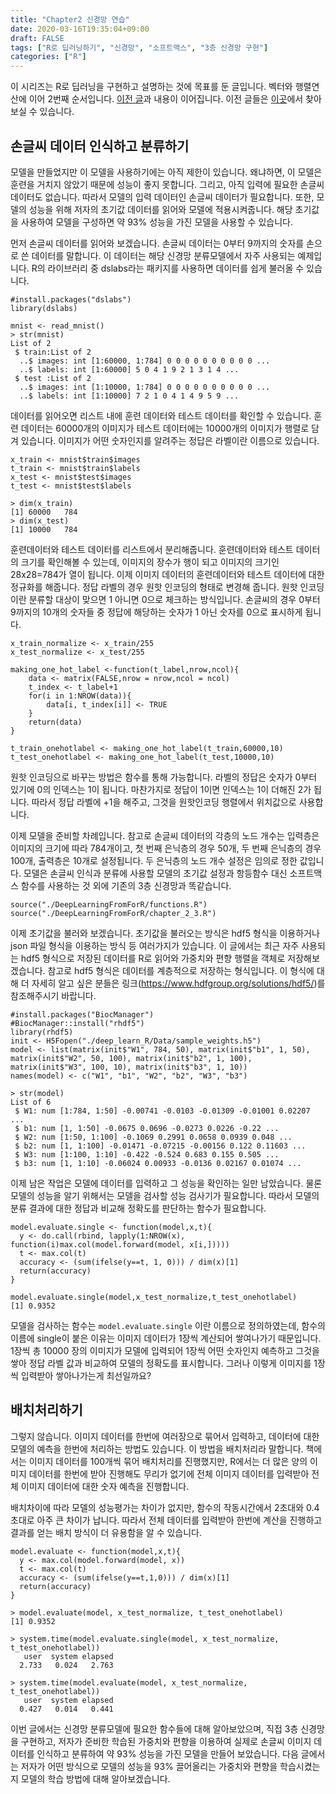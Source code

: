 ```yaml
---
title: "Chapter2 신경망 연습"
date: 2020-03-16T19:35:04+09:00
draft: FALSE
tags: ["R로 딥러닝하기", "신경망", "소프트맥스", "3층 신경망 구현"]
categories: ["R"]
---
```


이 시리즈는 R로 딥러닝을 구현하고 설명하는 것에 목표를 둔 글입니다. 벡터와 행렬연산에 이어 2번째 순서입니다. [이전 글](https://choosunsick.github.io/post/softmax_function/)과 내용이 이어집니다. 이전 글들은 [이곳](https://choosunsick.github.io/post/contents_list/)에서 찾아 보실 수 있습니다.

## 손글씨 데이터 인식하고 분류하기

모델을 만들었지만 이 모델을 사용하기에는 아직 제한이 있습니다.  왜냐하면, 이 모델은 훈련을 거치지 않았기 때문에 성능이 좋지 못합니다. 그리고, 아직 입력에 필요한 손글씨 데이터도 없습니다. 따라서 모델의 입력 데이터인 손글씨 데이터가 필요합니다. 또한, 모델의 성능을 위해 저자의 초기값 데이터를 읽어와 모델에 적용시켜줍니다. 해당 초기값을 사용하여 모델을 구성하면 약 93% 성능을 가진 모델을 사용할 수 있습니다.

먼저 손글씨 데이터를 읽어와 보겠습니다. 손글씨 데이터는 0부터 9까지의 숫자를 손으로 쓴 데이터를 말합니다. 이 데이터는 해당 신경망 분류모델에서 자주 사용되는 예제입니다. R의 라이브러리 중 dslabs라는 패키지를 사용하면 데이터를 쉽게 불러올 수 있습니다.

```{r}
#install.packages("dslabs")
library(dslabs)

mnist <- read_mnist()
> str(mnist)
List of 2
 $ train:List of 2
  ..$ images: int [1:60000, 1:784] 0 0 0 0 0 0 0 0 0 0 ...
  ..$ labels: int [1:60000] 5 0 4 1 9 2 1 3 1 4 ...
 $ test :List of 2
  ..$ images: int [1:10000, 1:784] 0 0 0 0 0 0 0 0 0 0 ...
  ..$ labels: int [1:10000] 7 2 1 0 4 1 4 9 5 9 ...
```

데이터를 읽어오면 리스트 내에 훈련 데이터와 테스트 데이터를 확인할 수 있습니다. 훈련 데이터는 60000개의 이미지가 테스트 데이터에는 10000개의 이미지가 행렬로 담겨 있습니다. 이미지가 어떤 숫자인지를 알려주는 정답은 라벨이란 이름으로 있습니다.

```{r}
x_train <- mnist$train$images
t_train <- mnist$train$labels
x_test <- mnist$test$images
t_test <- mnist$test$labels

> dim(x_train)
[1] 60000   784
> dim(x_test)
[1] 10000   784
```

훈련데이터와 테스트 데이터를 리스트에서 분리해줍니다. 훈련데이터와 테스트 데이터의 크기를 확인해볼 수 있는데, 이미지의 장수가 행이 되고 이미지의 크기인 28x28=784가 열이 됩니다. 이제 이미지 데이터의 훈련데이터와 테스트 데이터에 대한 정규화를 해줍니다. 정답 라벨의 경우 원핫 인코딩의 형태로 변경해 줍니다. 원핫 인코딩이란 분류할 대상이 맞으면 1 아니면 0으로 체크하는 방식입니다. 손글씨의 경우 0부터 9까지의 10개의 숫자들 중 정답에 해당하는 숫자가 1 아닌 숫자를 0으로 표시하게 됩니다.

```{r}
x_train_normalize <- x_train/255
x_test_normalize <- x_test/255

making_one_hot_label <-function(t_label,nrow,ncol){
    data <- matrix(FALSE,nrow = nrow,ncol = ncol)
    t_index <- t_label+1
    for(i in 1:NROW(data)){
        data[i, t_index[i]] <- TRUE
    }
    return(data)
}

t_train_onehotlabel <- making_one_hot_label(t_train,60000,10)
t_test_onehotlabel <- making_one_hot_label(t_test,10000,10)

```

원핫 인코딩으로 바꾸는 방법은 함수를 통해 가능합니다. 라벨의 정답은 숫자가 0부터 있기에 0의 인덱스는 1이 됩니다. 마찬가지로 정답이 1이면 인덱스는 1이 더해진 2가 됩니다. 따라서 정답 라벨에 +1을 해주고, 그것을 원핫인코딩 행렬에서 위치값으로 사용합니다.

이제 모델을 준비할 차례입니다. 참고로 손글씨 데이터의 각층의 노드 개수는 입력층은 이미지의 크기에 따라 784개이고, 첫 번째 은닉층의 경우 50개, 두 번째 은닉층의 경우 100개, 출력층은 10개로 설정됩니다. 두 은닉층의 노드 개수 설정은 임의로 정한 값입니다. 모델은 손글씨 인식과 분류에 사용할 모델의 초기값 설정과 항등함수 대신 소프트맥스 함수를 사용하는 것  외에 기존의 3층 신경망과 똑같습니다.  

```{r}
source("./DeepLearningFromForR/functions.R")
source("./DeepLearningFromForR/chapter_2_3.R")
```

이제 초기값을 불러와 보겠습니다. 초기값을 불러오는 방식은 hdf5 형식을 이용하거나 json 파일 형식을 이용하는 방식 등 여러가지가 있습니다. 이 글에서는 최근 자주 사용되는 hdf5 형식으로 저장된 데이터를 R로 읽어와 가중치와 편향 행렬을 객체로 저장해보겠습니다. 참고로 hdf5 형식은 데이터를 계층적으로 저장하는 형식입니다. 이 형식에 대해 더 자세히 알고 싶은 분들은 링크(https://www.hdfgroup.org/solutions/hdf5/)를 참조해주시기 바랍니다.

```{r}
#install.packages("BiocManager")
#BiocManager::install("rhdf5")
library(rhdf5)
init <- H5Fopen("./deep_learn_R/Data/sample_weights.h5")
model <- list(matrix(init$"W1", 784, 50), matrix(init$"b1", 1, 50), matrix(init$"W2", 50, 100), matrix(init$"b2", 1, 100), matrix(init$"W3", 100, 10), matrix(init$"b3", 1, 10))
names(model) <- c("W1", "b1", "W2", "b2", "W3", "b3")

> str(model)
List of 6
 $ W1: num [1:784, 1:50] -0.00741 -0.0103 -0.01309 -0.01001 0.02207 ...
 $ b1: num [1, 1:50] -0.0675 0.0696 -0.0273 0.0226 -0.22 ...
 $ W2: num [1:50, 1:100] -0.1069 0.2991 0.0658 0.0939 0.048 ...
 $ b2: num [1, 1:100] -0.01471 -0.07215 -0.00156 0.122 0.11603 ...
 $ W3: num [1:100, 1:10] -0.422 -0.524 0.683 0.155 0.505 ...
 $ b3: num [1, 1:10] -0.06024 0.00933 -0.0136 0.02167 0.01074 ...
```

이제 남은 작업은 모델에 데이터를 입력하고 그 성능을 확인하는 일만 남았습니다. 물론 모델의 성능을 알기 위해서는 모델을 검사할 성능 검사기가 필요합니다. 따라서 모델의 분류 결과에 대한 정답과 비교해 정확도를 판단하는 함수가 필요합니다.

```{r}
model.evaluate.single <- function(model,x,t){
  y <- do.call(rbind, lapply(1:NROW(x), function(i)max.col(model.forward(model, x[i,]))))
  t <- max.col(t)
  accuracy <- (sum(ifelse(y==t, 1, 0))) / dim(x)[1]
  return(accuracy)
}

model.evaluate.single(model,x_test_normalize,t_test_onehotlabel)
[1] 0.9352
```

모델을 검사하는 함수는 `model.evaluate.single` 이란 이름으로 정의하였는데, 함수의 이름에 single이 붙은 이유는 이미지 데이터가 1장씩 계산되어 쌓여나가기 때문입니다. 1장씩 총 10000 장의 이미지가 모델에 입력되어 1장씩 어떤 숫자인지 예측하고 그것을 쌓아 정답 라벨 값과 비교하여 모델의 정확도를 표시합니다. 그러나 이렇게 이미지를 1장씩 입력받아 쌓아나가는게 최선일까요?

## 배치처리하기

그렇지 않습니다. 이미지 데이터를 한번에 여러장으로 묶어서 입력하고, 데이터에 대한 모델의 예측을 한번에 처리하는 방법도 있습니다. 이 방법을 배치처리라 말합니다. 책에서는 이미지 데이터를 100개씩 묶어 배치처리를 진행했지만, R에서는 더 많은 양의 이미지 데이터를 한번에 받아 진행해도 무리가 없기에 전체 이미지 데이터를 입력받아 전체 이미지 데이터에 대한 숫자 예측을 진행합니다.

배치차이에 따라 모델의 성능평가는 차이가 없지만, 함수의 작동시간에서 2초대와 0.4초대로 아주 큰 차이가 납니다. 따라서 전체 데이터를 입력받아 한번에 계산을 진행하고 결과를 얻는 배치 방식이 더 유용함을 알 수 있습니다.

```{r}
model.evaluate <- function(model,x,t){
  y <- max.col(model.forward(model, x))
  t <- max.col(t)
  accuracy <- (sum(ifelse(y==t,1,0))) / dim(x)[1]
  return(accuracy)
}

> model.evaluate(model, x_test_normalize, t_test_onehotlabel)
[1] 0.9352

> system.time(model.evaluate.single(model, x_test_normalize, t_test_onehotlabel))
   user  system elapsed
  2.733   0.024   2.763

> system.time(model.evaluate(model, x_test_normalize, t_test_onehotlabel))
   user  system elapsed
  0.427   0.014   0.441

```

이번 글에서는 신경망 분류모델에 필요한 함수들에 대해 알아보았으며, 직접 3층 신경망을 구현하고, 저자가 준비한 학습된 가중치와 편향을 이용하여 실제로 손글씨 이미지 데이터를 인식하고 분류하여 약 93% 성능을 가진 모델을 만들어 보았습니다. 다음 글에서는 저자가 어떤 방식으로 모델의 성능을 93% 끌어올리는 가중치와 편향을 학습시켰는지 모델의 학습 방법에 대해 알아보겠습니다.
